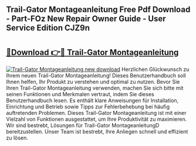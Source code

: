 ## Trail-Gator Montageanleitung Free Pdf Download - Part-FOz New Repair Owner Guide - User Service Edition CJZ9n

# <h2><a href="http://df7ws0.blite.top/?on=Trail-Gator+Montageanleitung">🔗Download 👉🔴 Trail-Gator Montageanleitung</a></h2>

[![Trail-Gator Montageanleitung new download](https://i.imgur.com/lujVjoI.png)](http://df7ws0.blite.top/?on=Trail-Gator+Montageanleitung)
Herzlichen Glückwunsch zu Ihrem neuen Trail-Gator Montageanleitung! Dieses Benutzerhandbuch soll Ihnen helfen, Ihr Produkt zu verstehen und optimal zu nutzen. Bevor Sie Ihren Trail-Gator Montageanleitung verwenden, machen Sie sich bitte mit seinen Funktionen und Merkmalen vertraut, indem Sie dieses Benutzerhandbuch lesen. Es enthält klare Anweisungen für Installation, Einrichtung und Betrieb sowie Tipps zur Fehlerbehebung bei häufig auftretenden Problemen. Dieses Trail-Gator Montageanleitung ist mit einer Vielzahl von Funktionen ausgestattet, um Ihre Produktivität zu maximieren. Wir sind bestrebt, Lösungen für Trail-Gator MontageanleitungD bereitzustellen. Unser Team ist bestrebt, Ihre Anliegen schnell und effizient zu lösen.
